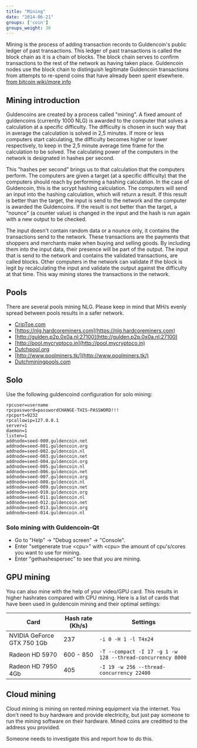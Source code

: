 ```yaml
---
title: "Mining"
date: "2014-06-21"
groups: ['coin']
groups_weight: 30
---
```



Mining is the process of adding transaction records to Guldencoin's public ledger of past transactions. This ledger of past transactions is called the block chain as it is a chain of blocks. The block chain serves to confirm transactions to the rest of the network as having taken place. Guldencoin nodes use the block chain to distinguish legitimate Guldencoin transactions from attempts to re-spend coins that have already been spent elsewhere. [from bitcoin wiki/more info](https://en.bitcoin.it/wiki/Mining)

## Mining introduction

Guldencoins are created by a process called "mining". A fixed amount of guldencoins (currently 1000 NLG) is awarded to the computer that solves a calculation at a specific difficulty. The difficulty is chosen in such way that in average the calculation is solved in 2,5 minutes. If more or less computers start calculating, the difficulty becomes higher or lower respectively, to keep in the 2,5 minute average time frame for the calculation to be solved. The calculating power of the computers in the network is designated in hashes per second.

This "hashes per second" brings us to that calculation that the computers perform. The computers are given a target (at a specific difficulty) that the computers should reach by performing a hashing calculation. In the case of Guldencoin, this is the scrypt hashing calculation. The computers will send an input into the hashing calculation, which will return a result. If this result is better than the target, the input is send to the network and the computer is awarded the Guldencoins. If the result is not better than the target, a "nounce" (a counter value) is changed in the input and the hash is run again with a new output to be checked.

The input doesn't contain random data or a nounce only, it contains the transactions send to the network. These transactions are the payments that shoppers and merchants make when buying and selling goods. By including them into the input data, their presence will be part of the output. The input that is send to the network and contains the validated transactions, are called blocks. Other computers in the network can validate if the block is legit by recalculating the input and validate the output against the difficulty at that time. This way mining stores the transactions in the network.

## Pools

There are several pools mining NLG. Please keep in mind that MH/s evenly spread between pools results in a safer network.

 - [CripToe.com](http://criptoe.com/)
 - [https://nlg.hardcoreminers.com](https://nlg.hardcoreminers.com)
 - [http://gulden.p2p.0x0a.nl:27100](http://gulden.p2p.0x0a.nl:27100)
 - [http://pool.mycryptoco.in](http://pool.mycryptoco.in)
 - [Dutchpool.org](http://dutchpool.org/)
 - [http://www.poolminers.tk/](http://www.poolminers.tk/)
 - [Dutchminingpools.com](http://guldencoin.dutchminingpools.com/)

## Solo

Use the following guldencoind configuration for solo mining:

```
rpcuser=username
rpcpassword=passwordCHANGE-THIS-PASSWORD!!!
rpcport=9232
rpcallowip=127.0.0.1
server=1
daemon=1
listen=1
addnode=seed-000.guldencoin.net
addnode=seed-001.guldencoin.org
addnode=seed-002.guldencoin.nl
addnode=seed-003.guldencoin.net
addnode=seed-004.guldencoin.org
addnode=seed-005.guldencoin.nl
addnode=seed-006.guldencoin.net
addnode=seed-007.guldencoin.org
addnode=seed-008.guldencoin.nl
addnode=seed-009.guldencoin.net
addnode=seed-010.guldencoin.org
addnode=seed-011.guldencoin.nl
addnode=seed-012.guldencoin.net
addnode=seed-013.guldencoin.org
addnode=seed-014.guldencoin.nl
```

### Solo mining with Guldencoin-Qt

* Go to "Help" -> "Debug screen" -> "Console".
* Enter "setgenerate true \<cpu\>" with \<cpu\> the amount of cpu's/cores you want to use for mining.
* Enter "gethashespersec" to see that you are mining.

## GPU mining

You can also mine with the help of your video/GPU card. This results in higher hashrates compared with CPU mining. Here is a list of cards that have been used in guldencoin mining and their optimal settings:


| **Card**                      | **Hash rate (Kh/s)** | **Settings**                                               |
|-------------------------------|----------------------|------------------------------------------------------------|
|NVIDIA GeForce GTX 750 1Gb     | 237                  | `-i 0 -H 1 -l T4x24`                                       |
|Radeon HD 5970                 | 600 - 850            | `-T --compact -I 17 -g 1 -w 128 --thread-concurrency 8000` |
|Radeon HD 7950 4Gb             | 405                  | `-I 19 -w 256 --thread-concurrency 22400`                  |


## Cloud mining

Cloud mining is mining on rented mining equipment via the internet. You don't need to buy hardware and provide electricity, but just pay someone to run the mining software on their hardware. Mined coins are creditted to the address you provided.

Someone needs to investigate this and report how to do this.
